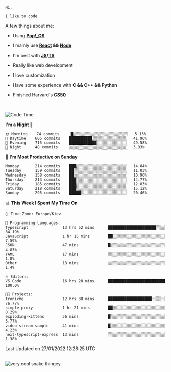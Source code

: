 ```
Hi.

I like to code
```

A few things about me:

-   Using **[Pop!\_OS](https://pop.system76.com/)**

-   I mainly use **[React](https://reactjs.org/) && [Node](https://nodejs.org/en/)**

-   I'm best with **[JS](https://www.javascript.com/)/[TS](https://www.typescriptlang.org/)**

-   Really like web development

-   I love customization

-   Have some experience with **C && C++ && Python**

-   Finished Harvard's **[CS50](https://cs50.harvard.edu)**

<br>

<!--START_SECTION:waka-->
![Code Time](http://img.shields.io/badge/Code%20Time-294%20hrs%2015%20mins-blue)

**I'm a Night 🦉** 

```text
🌞 Morning    74 commits     █░░░░░░░░░░░░░░░░░░░░░░░░   5.13% 
🌆 Daytime    605 commits    ██████████░░░░░░░░░░░░░░░   41.96% 
🌃 Evening    715 commits    ████████████░░░░░░░░░░░░░   49.58% 
🌙 Night      48 commits     ░░░░░░░░░░░░░░░░░░░░░░░░░   3.33%

```
📅 **I'm Most Productive on Sunday** 

```text
Monday       214 commits    ███░░░░░░░░░░░░░░░░░░░░░░   14.84% 
Tuesday      159 commits    ██░░░░░░░░░░░░░░░░░░░░░░░   11.03% 
Wednesday    158 commits    ██░░░░░░░░░░░░░░░░░░░░░░░   10.96% 
Thursday     213 commits    ███░░░░░░░░░░░░░░░░░░░░░░   14.77% 
Friday       185 commits    ███░░░░░░░░░░░░░░░░░░░░░░   12.83% 
Saturday     218 commits    ███░░░░░░░░░░░░░░░░░░░░░░   15.12% 
Sunday       295 commits    █████░░░░░░░░░░░░░░░░░░░░   20.46%

```


📊 **This Week I Spent My Time On** 

```text
⌚︎ Time Zone: Europe/Kiev

💬 Programming Languages: 
TypeScript               13 hrs 52 mins      █████████████████████░░░░   84.19% 
JavaScript               1 hr 15 mins        ██░░░░░░░░░░░░░░░░░░░░░░░   7.59% 
JSON                     47 mins             █░░░░░░░░░░░░░░░░░░░░░░░░   4.83% 
YAML                     17 mins             ░░░░░░░░░░░░░░░░░░░░░░░░░   1.8% 
Other                    13 mins             ░░░░░░░░░░░░░░░░░░░░░░░░░   1.4%

🔥 Editors: 
VS Code                  16 hrs 28 mins      █████████████████████████   100.0%

🐱‍💻 Projects: 
tronixme                 12 hrs 38 mins      ███████████████████░░░░░░   76.77% 
simple-proxy             1 hr 21 mins        ██░░░░░░░░░░░░░░░░░░░░░░░   8.29% 
exploding-kittens        56 mins             █░░░░░░░░░░░░░░░░░░░░░░░░   5.77% 
video-stream-sample      41 mins             █░░░░░░░░░░░░░░░░░░░░░░░░   4.23% 
next-typescript-express  13 mins             ░░░░░░░░░░░░░░░░░░░░░░░░░   1.38%

```


 Last Updated on 27/01/2022 12:28:25 UTC
<!--END_SECTION:waka-->

<br>

<img title="" src="https://raw.githubusercontent.com/Trunkelis/Trunkelis/output/github-contribution-grid-snake.svg" alt="very cool snake thingey" data-align="left">
